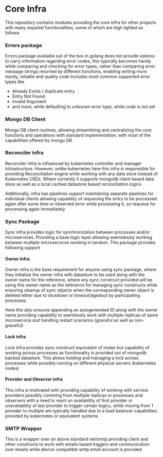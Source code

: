 # Core Infra
This repository contains modules providing the core infra for other projects
with many required functionalities, some of which are high lighted as follows

### Errors package
Errors package available out of the box in golang does not provide options to
carry information regarding error codes, this typically becomes handy while
comparing and checking for error types, rather than comparing error message
strings returned by different functions, enabling writing more sturdy, reliable
and quality code
Includes most common supported error types like
- Already Exists / duplicate entry
- Entry Not Found
- Invalid Argument
- and more, while defaulting to unknown error type, while code is not set

### Mongo DB Client
Mongo DB client routines, allowing streamlining and centralizing the core
functions and operations with standard implementation. with most of the
capabilities offered by mongo DB

### Reconciler infra
Reconciler infra is influenced by kubernetes controller and manager
infrastructure. However, unlike kubernetes here this infra is responsible for
providing Reconciliation engine while working with any data store instead of
Kubernetes CRDs. Where currently it supports mongodb client based data store
as well as a local cached datastore based reconciliation logics

Additionally, infra has pipelines support maintaining separate pipelines for
individual clients allowing capability of requeuing the entry to be processed
again after some time or observed error while processing it, so requeue for
processing again immediately.

### Sync Package
Sync infra provides logic for synchronization between processes and/or
microservices. Providing a base logic layer allowing seemslessly working
between multiple microservices working in tandom. This package provides
following support

#### Owner Infra
Owner infra is the base requirement for anyone using sync package, where they
initialize the owner infra with datastore to be used along with the owner name
for the reference, where any sync construct provided will be using this owner
name as the reference for managing sync constructs while ensuring cleanup of
sync objects when the corresponding owner object is deleted either due to
shutdown or timeout/agedout by participating processes.

Here this also ensures appending an autogenerated ID along with the owner name
providing capability to seemlessly work with multiple replicas of same
microservice and handling restart scenarios (graceful as well as non-graceful)

#### Lock infra
Lock infra provides sync construct equivalent of mutex but capability of
working across processes as functionality is provided out of mongodb backed
datastore. This allows holding and managing a lock across processes while
possibly running on different physical servers (kubernetes nodes)

#### Provider and Observer infra
This infra is motivated with providing capability of working with service
providers possibly comming from multiple replicas or processes and observers
with a need to react on availability of first provider or unavailability of
last provider to trigger certain logics, while moving from 1 provider to
multiple are typically handled due to a load balancer capabilities provided
by kubernetes or equivalent systems

### SMTP Wrapper
This is a wrapper over an above standard net/smtp providing client and other
constructs to work with emails based triggers and communication over emails
while device compatible smtp email account is provided